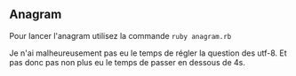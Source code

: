 ## Anagram

Pour lancer l'anagram utilisez la commande `ruby anagram.rb`

Je n'ai malheureusement pas eu le temps de régler la question des utf-8.
Et pas donc pas non plus eu le temps de passer en dessous de 4s.

